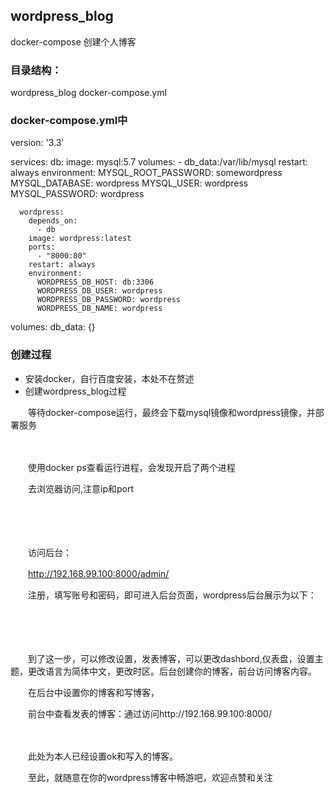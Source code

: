 ## wordpress_blog
docker-compose 创建个人博客

### 目录结构：

   wordpress_blog
      docker-compose.yml

### docker-compose.yml中
   version: '3.3'

   services:
      db:
        image: mysql:5.7
        volumes:
          - db_data:/var/lib/mysql
        restart: always
        environment:
          MYSQL_ROOT_PASSWORD: somewordpress
          MYSQL_DATABASE: wordpress
          MYSQL_USER: wordpress
          MYSQL_PASSWORD: wordpress

      wordpress:
        depends_on:
          - db
        image: wordpress:latest
        ports:
          - "8000:80"
        restart: always
        environment:
          WORDPRESS_DB_HOST: db:3306
          WORDPRESS_DB_USER: wordpress
          WORDPRESS_DB_PASSWORD: wordpress
          WORDPRESS_DB_NAME: wordpress
   volumes:
       db_data: {}
       
### 创建过程
+ 安装docker，自行百度安装，本处不在赘述
+ 创建wordpress_blog过程
　　

　　等待docker-compose运行，最终会下载mysql镜像和wordpress镜像，并部署服务

　　

　　使用docker ps查看运行进程，会发现开启了两个进程

　　去浏览器访问,注意ip和port

　　

　　

　　访问后台：　　

　　http://192.168.99.100:8000/admin/

　　注册，填写账号和密码，即可进入后台页面，wordpress后台展示为以下：

　　

　　

　　到了这一步，可以修改设置，发表博客，可以更改dashbord,仪表盘，设置主题，更改语言为简体中文，更改时区。后台创建你的博客，前台访问博客内容。

　　在后台中设置你的博客和写博客，

　　前台中查看发表的博客：通过访问http://192.168.99.100:8000/

　　

　　此处为本人已经设置ok和写入的博客。

　　至此，就随意在你的wordpress博客中畅游吧，欢迎点赞和关注

　　
